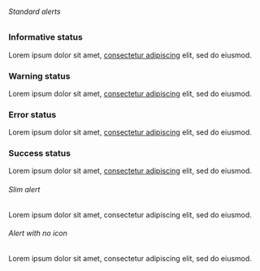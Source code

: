 <h6>Standard alerts</h6>

<div class="samhsa-alert usa-alert usa-alert--info" >
  <div class="usa-alert__body">
    <h3 class="usa-alert__heading">Informative status</h3>
    <p class="usa-alert__text">Lorem ipsum dolor sit amet, <a class="usa-link" href="javascript:void(0);">consectetur adipiscing</a> elit, sed do eiusmod.</p>
  </div>
</div>

<div class="samhsa-alert usa-alert usa-alert--warning" >
  <div class="usa-alert__body">
    <h3 class="usa-alert__heading">Warning status</h3>
    <p class="usa-alert__text">Lorem ipsum dolor sit amet, <a class="usa-link" href="javascript:void(0);">consectetur adipiscing</a> elit, sed do eiusmod.</p>
  </div>
</div>

<div class="samhsa-alert usa-alert usa-alert--error" role="alert">
  <div class="usa-alert__body">
    <h3 class="usa-alert__heading">Error status</h3>
    <p class="usa-alert__text">Lorem ipsum dolor sit amet, <a class="usa-link" href="javascript:void(0);">consectetur adipiscing</a> elit, sed do eiusmod.</p>
  </div>
</div>

<div class="samhsa-alert usa-alert usa-alert--success" >
  <div class="usa-alert__body">
    <h3 class="usa-alert__heading">Success status</h3>
    <p class="usa-alert__text">Lorem ipsum dolor sit amet, <a class="usa-link" href="javascript:void(0);">consectetur adipiscing</a> elit, sed do eiusmod.</p>
  </div>
</div>

<h6>Slim alert</h6>

<div class="samhsa-alert usa-alert usa-alert--info usa-alert--slim" >
  <div class="usa-alert__body">
    <p class="usa-alert__text">Lorem ipsum dolor sit amet, consectetur adipiscing elit, sed do eiusmod.</p>
  </div>
</div>

<h6>Alert with no icon</h6>

<div class="samhsa-alert usa-alert usa-alert--info usa-alert--no-icon" >
  <div class="usa-alert__body">
    <p class="usa-alert__text">Lorem ipsum dolor sit amet, consectetur adipiscing elit, sed do eiusmod.</p>
  </div>
</div>
